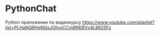 # PythonChat

Python приложение по видеокурсу
https://www.youtube.com/playlist?list=PLHaNQ6HqNQsJGhvsCCm8NEBVv4L862SFz
